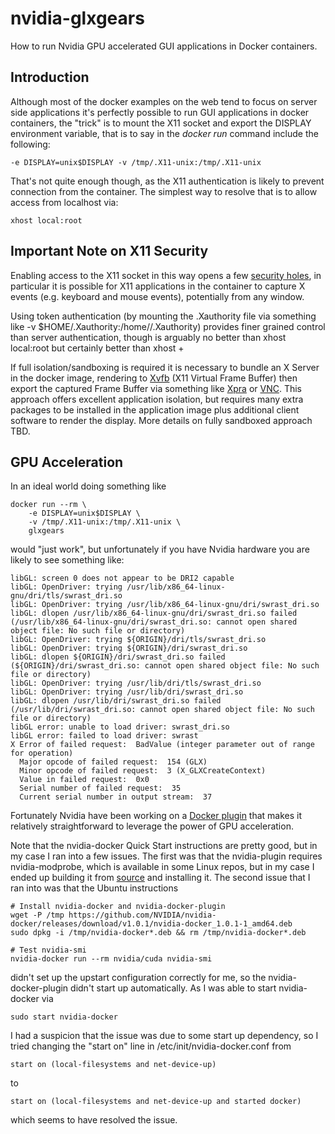 # nvidia-glxgears

How to run Nvidia GPU accelerated GUI applications in Docker containers.

## Introduction

Although most of the docker examples on the web tend to focus on server side applications it's perfectly possible to run GUI applications in docker containers, the "trick" is to mount the X11 socket and export the DISPLAY environment variable, that is to say in the *docker run* command include the following:

```
-e DISPLAY=unix$DISPLAY -v /tmp/.X11-unix:/tmp/.X11-unix
```

That's not quite enough though, as the X11 authentication is likely to prevent connection from the container. The simplest way to resolve that is to allow access from localhost via:

```
xhost local:root
```

## Important Note on X11 Security

Enabling access to the X11 socket in this way opens a few [security holes](http://www.windowsecurity.com/whitepapers/unix_security/Securing_X_Windows.html), in particular it is possible for X11 applications in the container to capture X events (e.g. keyboard and mouse events), potentially from any window.

Using token authentication (by mounting the .Xauthority file via something like -v $HOME/.Xauthority:/home/<app-user>/.Xauthority) provides finer grained control than server authentication, though is arguably no better than xhost local:root but certainly better than xhost +

If full isolation/sandboxing is required it is necessary to bundle an X Server in the docker image, rendering to [Xvfb](https://en.wikipedia.org/wiki/Xvfb) (X11 Virtual Frame Buffer) then export the captured Frame Buffer via something like [Xpra](http://xpra.org/) or [VNC](https://en.wikipedia.org/wiki/Virtual_Network_Computing). This approach offers excellent application isolation, but requires many extra packages to be installed in the application image plus additional client software to render the display. More details on fully sandboxed approach TBD.

## GPU Acceleration

In an ideal world doing something like

```
docker run --rm \
    -e DISPLAY=unix$DISPLAY \
    -v /tmp/.X11-unix:/tmp/.X11-unix \
    glxgears
```

would "just work", but unfortunately if you have Nvidia hardware you are likely to see something like:

```
libGL: screen 0 does not appear to be DRI2 capable
libGL: OpenDriver: trying /usr/lib/x86_64-linux-gnu/dri/tls/swrast_dri.so
libGL: OpenDriver: trying /usr/lib/x86_64-linux-gnu/dri/swrast_dri.so
libGL: dlopen /usr/lib/x86_64-linux-gnu/dri/swrast_dri.so failed (/usr/lib/x86_64-linux-gnu/dri/swrast_dri.so: cannot open shared object file: No such file or directory)
libGL: OpenDriver: trying ${ORIGIN}/dri/tls/swrast_dri.so
libGL: OpenDriver: trying ${ORIGIN}/dri/swrast_dri.so
libGL: dlopen ${ORIGIN}/dri/swrast_dri.so failed (${ORIGIN}/dri/swrast_dri.so: cannot open shared object file: No such file or directory)
libGL: OpenDriver: trying /usr/lib/dri/tls/swrast_dri.so
libGL: OpenDriver: trying /usr/lib/dri/swrast_dri.so
libGL: dlopen /usr/lib/dri/swrast_dri.so failed (/usr/lib/dri/swrast_dri.so: cannot open shared object file: No such file or directory)
libGL error: unable to load driver: swrast_dri.so
libGL error: failed to load driver: swrast
X Error of failed request:  BadValue (integer parameter out of range for operation)
  Major opcode of failed request:  154 (GLX)
  Minor opcode of failed request:  3 (X_GLXCreateContext)
  Value in failed request:  0x0
  Serial number of failed request:  35
  Current serial number in output stream:  37
```

Fortunately Nvidia have been working on a [Docker plugin](https://github.com/NVIDIA/nvidia-docker) that makes it relatively straightforward to leverage the power of GPU acceleration.

Note that the nvidia-docker Quick Start instructions are pretty good, but in my case I ran into a few issues. The first was that the nvidia-plugin requires nvidia-modprobe, which is available in some Linux repos, but in my case I ended up building it from [source](https://github.com/NVIDIA/nvidia-modprobe) and installing it. The second issue that I ran into was that the Ubuntu instructions

```
# Install nvidia-docker and nvidia-docker-plugin
wget -P /tmp https://github.com/NVIDIA/nvidia-docker/releases/download/v1.0.1/nvidia-docker_1.0.1-1_amd64.deb
sudo dpkg -i /tmp/nvidia-docker*.deb && rm /tmp/nvidia-docker*.deb

# Test nvidia-smi
nvidia-docker run --rm nvidia/cuda nvidia-smi
```

didn't set up the upstart configuration correctly for me, so the nvidia-docker-plugin didn't start up automatically. As I was able to start nvidia-docker via

```
sudo start nvidia-docker
```

I had a suspicion that the issue was due to some start up dependency, so I tried changing the "start on" line in /etc/init/nvidia-docker.conf from

```
start on (local-filesystems and net-device-up)
```

to

```
start on (local-filesystems and net-device-up and started docker)
```

which seems to have resolved the issue.


